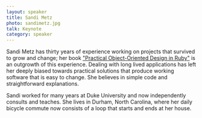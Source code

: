 ```yaml
---
layout: speaker
title: Sandi Metz
photo: sandimetz.jpg
talk: Keynote
category: speaker
---
```


Sandi Metz has thirty years of experience working on projects that survived to
grow and change; her book ["Practical Object-Oriented Design in
Ruby"](http://poodr.com) is an outgrowth of this experience. Dealing with long
lived applications has left her deeply biased towards practical solutions that
produce working software that is easy to change. She believes in simple code and
straightforward explanations.

Sandi worked for many years at Duke University and now independently consults
and teaches. She lives in Durham, North Carolina, where her daily bicycle
commute now consists of a loop that starts and ends at her house.
